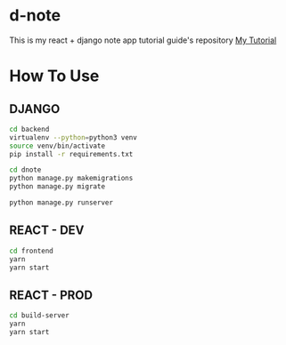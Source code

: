 # d-note
This is my react + django note app tutorial guide's repository
[My Tutorial](https://killi8n.com/post/5ba3ab2bb17fd60398c3da3f)
# How To Use

## DJANGO

```bash
cd backend
virtualenv --python=python3 venv
source venv/bin/activate
pip install -r requirements.txt

cd dnote
python manage.py makemigrations
python manage.py migrate

python manage.py runserver
```

## REACT - DEV

```bash
cd frontend
yarn
yarn start
```

## REACT - PROD

```bash
cd build-server
yarn
yarn start
```
